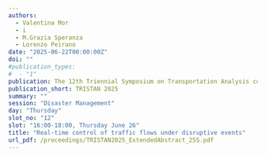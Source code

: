 ```yaml
---
authors:
  - Valentina Mor
  - i
  - M.Grazia Speranza
  - Lorenzo Peirano
date: "2025-06-22T00:00:00Z"
doi: ""
#publication_types:
#  - "1"
publication: The 12th Triennial Symposium on Transportation Analysis conference
publication_short: TRISTAN 2025
summary: ""
session: "Disaster Management"
day: "Thursday"
slot_no: "12"
slot: "16:00-18:00, Thursday June 26"
title: "Real-time control of traffic flows under disruptive events"
url_pdf: /proceedings/TRISTAN2025_ExtendedAbstract_255.pdf
---
```

